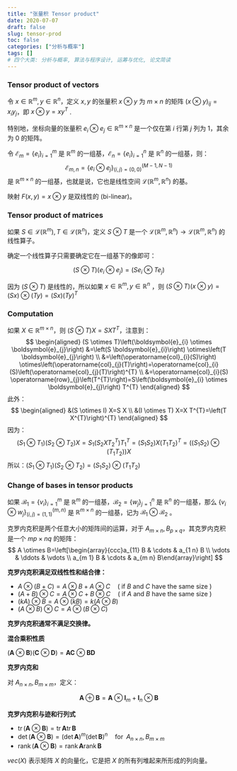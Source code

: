 ```yaml
---
title: "张量积 Tensor product"
date: 2020-07-07
draft: false
slug: tensor-prod
toc: false
categories: ["分析与概率"]
tags: []
# 四个大类: 分析与概率, 算法与程序设计, 运筹与优化, 论文简读
---
```


### Tensor product of vectors

令 $x \in \mathbb{R}^m, y \in \mathbb{R}^n$，定义 $x, y$ 的张量积 $x \otimes y$ 为 $m \times n$ 的矩阵 $(x \otimes y)_{ij} = x_iy_j$，即 $x \otimes y = x y^T$ .

特别地，坐标向量的张量积 $e_i \otimes e_j \in \mathbb{R}^{m \times n}$ 是一个仅在第 $i$ 行第 $j$ 列为 1，其余为 0 的矩阵。



令 $\mathcal{E}_m = \{e_i\}_{i=1}^m$ 是 $\mathbb{R}^m$ 的一组基，$\mathcal{E}_n = \{e_i\}_{i=1}^n$ 是 $\mathbb{R}^n$ 的一组基，则：
$$
\mathcal{E}_{m, n}=\left\{{e}_{i} \otimes {e}_{j}\right\}_{(i, j)=(0,0)}^{(M-1, N-1)}
$$
是 $\mathbb{R}^{m \times n}$ 的一组基，也就是说，它也是线性空间 $\mathcal{L}(\mathbb{R}^m, \mathbb{R}^n)$ 的基。



映射 $F(x, y) = x \otimes y$ 是双线性的 (bi-linear)。



### Tensor product of matrices

如果 $S \in \mathcal{L}(\mathbb{R}^m), T \in \mathcal{L}(\mathbb{R}^n)$，定义 $S \otimes T$  是一个 $\mathcal{L}(\mathbb{R}^m, \mathbb{R}^n) \to \mathcal{L}(\mathbb{R}^m, \mathbb{R}^n)$ 的线性算子。

确定一个线性算子只需要确定它在一组基下的像即可：

$$
(S \otimes T) (e_i \otimes e_j) = (Se_i \otimes Te_j)
$$

因为 $(S\otimes T)$ 是线性的，所以如果 $x \in \mathbb{R}^m, y \in \mathbb{R}^n$ ，则 $(S \otimes T) (x \otimes y) = (Sx )\otimes (Ty) = (Sx)(Ty)^T$



### Computation

如果 $X \in \mathbb{R}^{m \times n}$，则 $(S \otimes T)X = SXT^T$，注意到：
$$
\begin{aligned}
(S \otimes T)\left(\boldsymbol{e}_{i} \otimes \boldsymbol{e}_{j}\right) &=\left(S \boldsymbol{e}_{i}\right) \otimes\left(T \boldsymbol{e}_{j}\right) \\
&=\left(\operatorname{col}_{i}(S)\right) \otimes\left(\operatorname{col}_{j}(T)\right)=\operatorname{col}_{i}(S)\left(\operatorname{col}_{j}(T)\right)^{T} \\
&=\operatorname{col}_{i}(S) \operatorname{row}_{j}\left(T^{T}\right)=S\left(\boldsymbol{e}_{i} \otimes \boldsymbol{e}_{j}\right) T^{T}
\end{aligned}
$$
此外：
$$
\begin{aligned}
&(S \otimes I) X=S X \\
&(I \otimes T) X=X T^{T}=\left(T X^{T}\right)^{T}
\end{aligned}
$$
因为：
$$
\left(S_{1} \otimes T_{1}\right)\left(S_{2} \otimes T_{2}\right) X=S_{1}\left(S_{2} X T_{2}^{T}\right) T_{1}^{T}=\left(S_{1} S_{2}\right) X\left(T_{1} T_{2}\right)^{T}=\left(\left(S_{1} S_{2}\right) \otimes\left(T_{1} T_{2}\right)\right) X
$$
所以：$(S_1 \otimes T_1)(S_2 \otimes T_2) = (S_1S_2) \otimes (T_1T_2)$



### Change of bases in tensor products

如果 $\mathcal{B}_1 = \{v_i\}_{i=1}^m$ 是 $\mathbb{R}^m$ 的一组基，$\mathcal{B}_2 = \{w_j\}_{j=1}^n$ 是 $\mathbb{R}^n$ 的一组基，那么 $\{v_i \otimes w_j\}_{(i, j) = (1, 1)}^{(m, n)}$ 是 $\mathbb{R}^{m \times n}$ 的一组基，记为 $\mathcal{B}_1 \otimes \mathcal{B}_2$ 。





克罗内克积是两个任意大小的矩阵间的运算，对于 $A_{m\times n}, B_{p\times q}$，其克罗内克积是一个 $mp\times nq$ 的矩阵：
$$
A \otimes B=\left[\begin{array}{ccc}a_{11} B & \cdots & a_{1 n} B \\ \vdots & \ddots & \vdots \\ a_{m 1} B & \cdots & a_{m n} B\end{array}\right]
$$

**克罗内克积满足双线性性和结合律：**

+ $A \otimes(B+C)=A \otimes B+A \otimes C \quad(\text { if } B \text { and } C \text { have the same size })$
+ $(A+B) \otimes C=A \otimes C+B \otimes C \quad(\text { if } A \text { and } B \text { have the same size })$
+ $(k A) \otimes B=A \otimes(k B)=k(A \otimes B)$
+ $(A \otimes B) \otimes C=A \otimes(B \otimes C)$

**克罗内克积通常不满足交换律。**

**混合乘积性质**

$(\mathbf{A} \otimes \mathbf{B})(\mathbf{C} \otimes \mathbf{D})=\mathbf{A} \mathbf{C} \otimes \mathbf{B} \mathbf{D}$

**克罗内克和**

对 $A_{n\times n}, B_{m\times m}$，定义：

$$
\mathbf{A} \oplus \mathbf{B}=\mathbf{A} \otimes \mathbf{I}_{m}+\mathbf{I}_{n} \otimes \mathbf{B}
$$

**克罗内克积与迹和行列式**

+ $\operatorname{tr}(\mathbf{A} \otimes \mathbf{B})=\operatorname{tr} \mathbf{A} \operatorname{tr} \mathbf{B} \quad$ 
+ $\operatorname{det}(\mathbf{A} \otimes \mathbf{B})=(\operatorname{det} \mathbf{A})^{m}(\operatorname{det} \mathbf{B})^{n} \quad \mathrm{for}\;\; A_{n\times n}, B_{m\times m}$
+ $\operatorname{rank}(\mathbf{A} \otimes \mathbf{B})=\operatorname{rank} \mathbf{A} \operatorname{rank} \mathbf{B}$

$vec(X)$ 表示矩阵 $X$ 的向量化，它是把 $X$ 的所有列堆起来所形成的列向量。